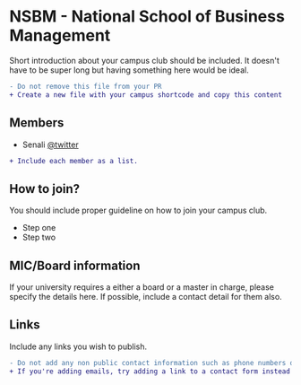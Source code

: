 
# NSBM - National School of Business Management

Short introduction about your campus club should be included. It doesn't have to be super long but having something here would be ideal.
```diff
- Do not remove this file from your PR
+ Create a new file with your campus shortcode and copy this content
```

## Members

* Senali [@twitter](https://twitter.com)  
```diff
+ Include each member as a list. 
```

## How to join?

You should include proper guideline on how to join your campus club.

- Step one
- Step two

## MIC/Board information

If your university requires a either a board or a master in charge, please specify the details here. If possible, include a contact detail for them also.

## Links

Include any links you wish to publish.


```diff
- Do not add any non public contact information such as phone numbers or emails. 
+ If you're adding emails, try adding a link to a contact form instead
```
